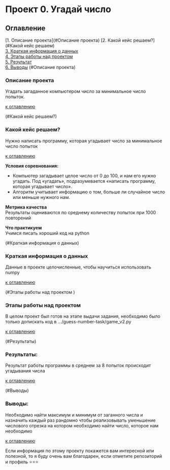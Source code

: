 # Проект 0. Угадай число
<a name="Оглавление"></a>

## Оглавление  
[1. Описание проекта](#Описание проекта)
[2. Какой кейс решаем?](#Какой кейс решаем)  
[3. Краткая информация о данных](#Краткая-информация-о-данных)  
[4. Этапы работы над проектом](#Этапы-работы-над-проектом)  
[5. Результат](#Результат)    
[6. Выводы](#Выводы)
<a name="Описание проекта"></a>(#Описание проекта)

### Описание проекта    
Угадать загаданное компьютером число за минимальное число попыток.

[к оглавлению](#Оглавление)

<a name="Какой кейс решаем?  "></a>(#Какой кейс решаем?)

### Какой кейс решаем?    
Нужно написать программу, которая угадывает число за минимальное число попыток

[к оглавлению](#Оглавление)

**Условия соревнования:**  
- Компьютер загадывает целое число от 0 до 100, и нам его нужно угадать. Под «угадать», подразумевается «написать программу, которая угадывает число».
- Алгоритм учитывает информацию о том, больше ли случайное число или меньше нужного нам.

**Метрика качества**     
Результаты оцениваются по среднему количеству попыток при 1000 повторений

**Что практикуем**     
Учимся писать хороший код на python

<a name="Краткая информация о данных"></a>(#Краткая информация о данных)

### Краткая информация о данных
Данные в проекте целочисленные, чтобы научиться использовать numpy
  
[к оглавлению](#Оглавление)


<a name="Этапы работы над проектом "></a>(#Этапы работы над проектом )

### Этапы работы над проектом  
В целом проект был готов на этапе выдачи задания, необходимо было только допискать код в .../guess-number-task/game_v2.py

[к оглавлению](#Оглавление)

<a name="Результаты"></a>(#Результаты)

### Результаты:  
Результат работы программы в среднем за 8 попыток происходит угадывания числа

[к оглавлению](#Оглавление)

<a name="Выводы"></a>(#Выводы)

### Выводы:  
Необходимо найти максимум и минимум от заганного числа и назначить каждый раз рандомно
чтобы реализовывать уменьшение числового отрезка на котором необходимо найти число, которое
нам необходимо

[к оглавлению](#Оглавление)



Если информация по этому проекту покажется вам интересной или полезной, то я буду очень вам благодарен, если отметите репозиторий и профиль ⭐️⭐️⭐️